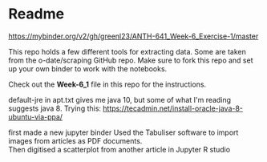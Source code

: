 # Readme

https://mybinder.org/v2/gh/greenl23/ANTH-641_Week-6_Exercise-1/master

This repo holds a few different tools for extracting data. Some are taken from the o-date/scraping GitHub repo. Make sure to fork this repo and set up your own binder to work with the notebooks. 

Check out the __Week-6_1__ file in this repo for the instructions. 

default-jre in apt.txt gives me java 10, but some of what I'm reading suggests java 8. Trying this: https://tecadmin.net/install-oracle-java-8-ubuntu-via-ppa/

first made a new jupyter binder
Used the Tabuliser software to import images from articles as PDF documents.  
Then digitised a scatterplot from another article in Jupyter R studio
